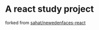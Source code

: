 # A react study project
forked from [sahat/newedenfaces-react](https://github.com/sahat/newedenfaces-react)
